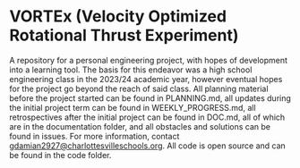 # VORTEx (Velocity Optimized Rotational Thrust Experiment)

A repository for a personal engineering project, with hopes of development into a learning tool. The basis for this endeavor was a high school engineering class in the 2023/24 academic year, however eventual hopes for the project go beyond the reach of said class. All planning material before the project started can be found in PLANNING.md, all updates during the initial project term can be found in WEEKLY_PROGRESS.md, all retrospectives after the initial project can be found in DOC.md, all of which are in the documentation folder, and all obstacles and solutions can be found in issues. For more information, contact gdamian2927@charlottesvilleschools.org. All code is open source and can be found in the code folder.
